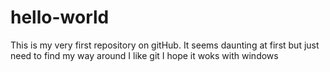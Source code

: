 # hello-world
This is my very first repository on gitHub. 
It seems daunting at first but just need to find my way around
I like git  I hope it woks with windows
